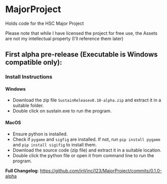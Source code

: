 # MajorProject
Holds code for the HSC Major Project

Please note that while I have licensed the project for free use, the Assets are not my intellectual property (I'll reference them later)

## First alpha pre-release (Executable is Windows compatible only):
### Install Instructions
#### Windows
* Download the zip file `SustainReleasev0.10-alpha.zip` and extract it in a suitable folder.
* Double click on sustain.exe to run the program.

#### MacOS
* Ensure python is installed.
* Check if `pygame` and `sigfig` are installed. If not, run `pip install pygame` and `pip install sigifig` to install them.
* Download the source code (zip file) and extract it in a suitable location.
* Double click the python file or open it from command line to run the program.

**Full Changelog**: https://github.com/inVinci123/MajorProject/commits/0.1.0-alpha
